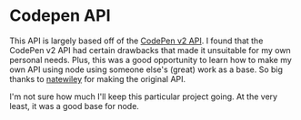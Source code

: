Codepen API
===========

This API is largely based off of the [CodePen v2 API](https://github.com/natewiley/cpv2api). I found that the CodePen v2 API had certain drawbacks that made it unsuitable for my own personal needs. Plus, this was a good opportunity to learn how to make my own API using node using someone else's (great) work as a base. So big thanks to [natewiley](https://github.com/natewiley) for making the original API. 

I'm not sure how much I'll keep this particular project going. At the very least, it was a good base for node.